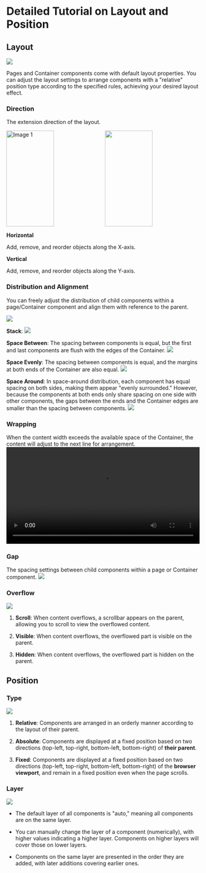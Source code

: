 # Detailed Tutorial on Layout and Position
## Layout

![](../assets/images/layout_and_position_overview.png)

Pages and Container components come with default layout properties. You can adjust the layout settings to arrange components with a "relative" position type according to the specified rules, achieving your desired layout effect.

### Direction

The extension direction of the layout.

<div style="display: flex; justify-content: space-between; align-items: stretch; gap: 10px;">
    <img src="../assets/images/layout_and_position_direction.png" alt="Image 1" style="flex: 1; height: 250px; object-fit: cover; width: 50%;">
    <img src="../assets/images/layout_and_position_direction_view.png" style="flex: 1; height: 250px; object-fit: cover; width: 50%;">
</div>

**Horizontal**

Add, remove, and reorder objects along the X-axis.

**Vertical**

Add, remove, and reorder objects along the Y-axis.

### Distribution and Alignment

You can freely adjust the distribution of child components within a page/Container component and align them with reference to the parent.

![](../assets/images/layout_and_position_distribution.png)

**Stack**:
![](../assets/images/layout_and_position_stack.png)

**Space Between**: The spacing between components is equal, but the first and last components are flush with the edges of the Container.
![](../assets/images/layout_and_position_spacebetween.png)

**Space Evenly**: The spacing between components is equal, and the margins at both ends of the Container are also equal.
![](../assets/images/layout_and_position_spaceevenly.png)

**Space Around**: In space-around distribution, each component has equal spacing on both sides, making them appear "evenly surrounded." However, because the components at both ends only share spacing on one side with other components, the gaps between the ends and the Container edges are smaller than the spacing between components.
![](../assets/images/layout_and_position_spacearound.png)

### Wrapping

When the content width exceeds the available space of the Container, the content will adjust to the next line for arrangement.
<video width="100%"  controls>
  <source src="https://docs.functorz.com/static/video/20241213-163530.mp4">
</video>

### Gap
The spacing settings between child components within a page or Container component.
![](../assets/images/layout_and_position_gap.png)

### Overflow

![](../assets/images/layout_and_position_overflow.png)

1. **Scroll**: When content overflows, a scrollbar appears on the parent, allowing you to scroll to view the overflowed content.

2. **Visible**: When content overflows, the overflowed part is visible on the parent.

3. **Hidden**: When content overflows, the overflowed part is hidden on the parent.

## Position

### Type

![](../assets/images/layout_and_position_type.png)

1. **Relative**: Components are arranged in an orderly manner according to the layout of their parent.

2. **Absolute**: Components are displayed at a fixed position based on two directions (top-left, top-right, bottom-left, bottom-right) of **their parent**.

3. **Fixed**: Components are displayed at a fixed position based on two directions (top-left, top-right, bottom-left, bottom-right) of the **browser viewport**, and remain in a fixed position even when the page scrolls.

### Layer

![](../assets/images/layout_and_position_layers.png)

* The default layer of all components is "auto," meaning all components are on the same layer.

* You can manually change the layer of a component (numerically), with higher values indicating a higher layer. Components on higher layers will cover those on lower layers.

* Components on the same layer are presented in the order they are added, with later additions covering earlier ones.